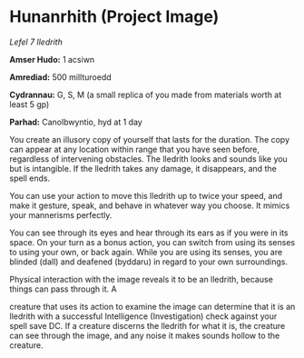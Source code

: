 # Hunanrhith (Project Image)

*Lefel 7 lledrith*

**Amser Hudo:** 1 acsiwn

**Amrediad:** 500 millturoedd

**Cydrannau:** G, S, M (a small replica of you made from materials worth at least 5 gp)

**Parhad:** Canolbwyntio, hyd at 1 day

You create an illusory copy of yourself that lasts for the duration. The copy can appear at any location within range that you have seen before, regardless of intervening obstacles. The lledrith looks and sounds like you but is intangible. If the lledrith takes any damage, it disappears, and the spell ends.

You can use your action to move this lledrith up to twice your speed, and make it gesture, speak, and behave in whatever way you choose. It mimics your mannerisms perfectly.

You can see through its eyes and hear through its ears as if you were in its space. On your turn as a bonus action, you can switch from using its senses to using your own, or back again. While you are using its senses, you are blinded (dall) and deafened (byddaru) in regard to your own surroundings.

Physical interaction with the image reveals it to be an lledrith, because things can pass through it. A

creature that uses its action to examine the image can determine that it is an lledrith with a successful Intelligence (Investigation) check against your spell save DC. If a creature discerns the lledrith for what it is, the creature can see through the image, and any noise it makes sounds hollow to the creature.